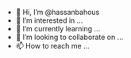 - 👋 Hi, I’m @hassanbahous
- 👀 I’m interested in ...
- 🌱 I’m currently learning ...
- 💞️ I’m looking to collaborate on ...
- 📫 How to reach me ...

<!---
hassanbahous/hassanbahous is a ✨ special ✨ repository because its `README.md` (this file) appears on your GitHub profile.
You can click the Preview link to take a look at your changes.
--->
